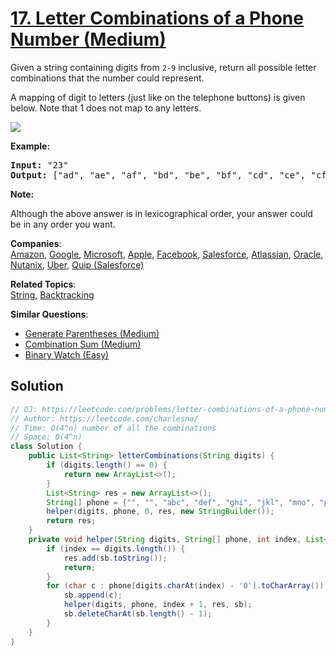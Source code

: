 # [17. Letter Combinations of a Phone Number (Medium)](https://leetcode.com/problems/letter-combinations-of-a-phone-number/)

<p>Given a string containing digits from <code>2-9</code> inclusive, return all possible letter combinations that the number could represent.</p>

<p>A mapping of digit to letters (just like on the telephone buttons) is given below. Note that 1 does not map to any letters.</p>

<p><img src="http://upload.wikimedia.org/wikipedia/commons/thumb/7/73/Telephone-keypad2.svg/200px-Telephone-keypad2.svg.png"></p>

<p><strong>Example:</strong></p>

<pre><strong>Input: </strong>"23"
<strong>Output:</strong> ["ad", "ae", "af", "bd", "be", "bf", "cd", "ce", "cf"].
</pre>

<p><strong>Note:</strong></p>

<p>Although the above answer is in lexicographical order, your answer could be in any order you want.</p>


**Companies**:  
[Amazon](https://leetcode.com/company/amazon), [Google](https://leetcode.com/company/google), [Microsoft](https://leetcode.com/company/microsoft), [Apple](https://leetcode.com/company/apple), [Facebook](https://leetcode.com/company/facebook), [Salesforce](https://leetcode.com/company/salesforce), [Atlassian](https://leetcode.com/company/atlassian), [Oracle](https://leetcode.com/company/oracle), [Nutanix](https://leetcode.com/company/nutanix), [Uber](https://leetcode.com/company/uber), [Quip (Salesforce)](https://leetcode.com/company/quip)

**Related Topics**:  
[String](https://leetcode.com/tag/string/), [Backtracking](https://leetcode.com/tag/backtracking/)

**Similar Questions**:
* [Generate Parentheses (Medium)](https://leetcode.com/problems/generate-parentheses/)
* [Combination Sum (Medium)](https://leetcode.com/problems/combination-sum/)
* [Binary Watch (Easy)](https://leetcode.com/problems/binary-watch/)

## Solution 

```java
// OJ: https://leetcode.com/problems/letter-combinations-of-a-phone-number/
// Author: https://leetcode.com/charlesna/
// Time: O(4^n) number of all the combinations
// Space: O(4^n)
class Solution {
    public List<String> letterCombinations(String digits) {
        if (digits.length() == 0) {
            return new ArrayList<>();
        }
        List<String> res = new ArrayList<>();
        String[] phone = {"", "", "abc", "def", "ghi", "jkl", "mno", "pqrs", "tuv", "wxyz"};
        helper(digits, phone, 0, res, new StringBuilder());
        return res;
    }
    private void helper(String digits, String[] phone, int index, List<String> res, StringBuilder sb) {
        if (index == digits.length()) {
            res.add(sb.toString());
            return;
        }
        for (char c : phone[digits.charAt(index) - '0'].toCharArray()) {
            sb.append(c);
            helper(digits, phone, index + 1, res, sb);
            sb.deleteCharAt(sb.length() - 1);
        }
    }
}
```